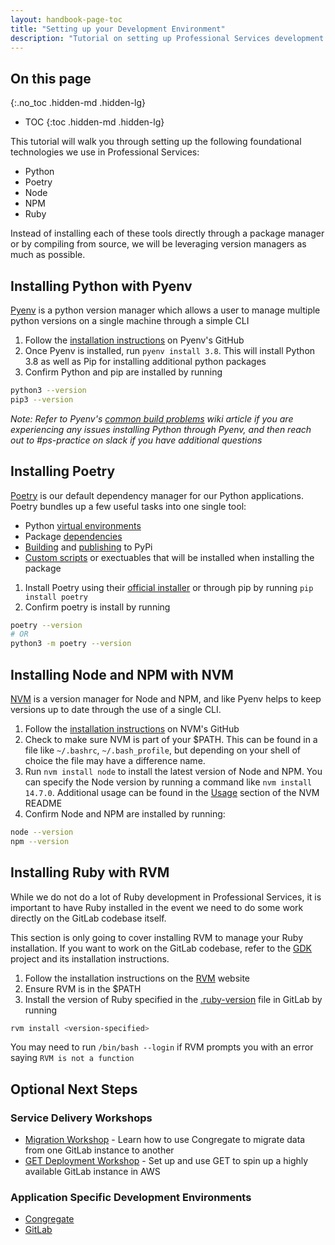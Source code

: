 ```yaml
---
layout: handbook-page-toc
title: "Setting up your Development Environment"
description: "Tutorial on setting up Professional Services development environment"
---
```


## On this page
{:.no_toc .hidden-md .hidden-lg}

- TOC
{:toc .hidden-md .hidden-lg}

This tutorial will walk you through setting up the following foundational technologies we use in Professional Services:

- Python
- Poetry
- Node
- NPM
- Ruby

Instead of installing each of these tools directly through a package manager or by compiling from source, we will be leveraging version managers as much as possible.

## Installing Python with Pyenv

[Pyenv](https://github.com/pyenv/pyenv) is a python version manager which allows a user to manage multiple python versions on a single machine through a simple CLI

1. Follow the [installation instructions](https://github.com/pyenv/pyenv#installation) on Pyenv's GitHub
2. Once Pyenv is installed, run `pyenv install 3.8`. This will install Python 3.8 as well as Pip for installing additional python packages
3. Confirm Python and pip are installed by running

```bash
python3 --version
pip3 --version
```

*Note: Refer to Pyenv's [common build problems](https://github.com/pyenv/pyenv/wiki/Common-build-problems) wiki article if you are experiencing any issues installing Python through Pyenv, and then reach out to #ps-practice on slack if you have additional questions*

## Installing Poetry

[Poetry](https://python-poetry.org/) is our default dependency manager for our Python applications. Poetry bundles up a few useful tasks into one single tool:

- Python [virtual environments](https://python-poetry.org/docs/basic-usage/#using-your-virtual-environment)
- Package [dependencies](https://python-poetry.org/docs/basic-usage/#installing-dependencies)
- [Building](https://python-poetry.org/docs/cli/#build) and [publishing](https://python-poetry.org/docs/cli/#publish) to PyPi
- [Custom scripts](https://python-poetry.org/docs/pyproject/#scripts) or exectuables that will be installed when installing the package

1. Install Poetry using their [official installer](https://python-poetry.org/docs/#installing-with-the-official-installer) or through pip by running `pip install poetry`
1. Confirm poetry is install by running

```bash
poetry --version
# OR
python3 -m poetry --version
```

## Installing Node and NPM with NVM

[NVM](https://github.com/nvm-sh/nvm) is a version manager for Node and NPM, and like Pyenv helps to keep versions up to date through the use of a single CLI.

1. Follow the [installation instructions](https://github.com/nvm-sh/nvm#installing-and-updating) on NVM's GitHub
2. Check to make sure NVM is part of your $PATH. This can be found in a file like `~/.bashrc`, `~/.bash_profile`, but depending on your shell of choice the file may have a difference name.
3. Run `nvm install node` to install the latest version of Node and NPM. You can specify the Node version by running a command like `nvm install 14.7.0`. Additional usage can be found in the [Usage](https://github.com/nvm-sh/nvm#usage) section of the NVM README
4. Confirm Node and NPM are installed by running:

```bash
node --version
npm --version
```

## Installing Ruby with RVM

While we do not do a lot of Ruby development in Professional Services, it is important to have Ruby installed in the event we need to do some work directly on the GitLab codebase itself.

This section is only going to cover installing RVM to manage your Ruby installation. If you want to work on the GitLab codebase, refer to the [GDK](https://gitlab.com/gitlab-org/gitlab-development-kit#installation) project and its installation instructions.

1. Follow the installation instructions on the [RVM](https://rvm.io/) website
2. Ensure RVM is in the $PATH
3. Install the version of Ruby specified in the [.ruby-version](https://gitlab.com/gitlab-org/gitlab/-/blob/master/.ruby-version) file in GitLab by running

```bash
rvm install <version-specified>
```

You may need to run `/bin/bash --login` if RVM prompts you with an error saying `RVM is not a function`

## Optional Next Steps

### Service Delivery Workshops

- [Migration Workshop](https://gitlab.com/gitlab-org/professional-services-automation/tools/migration/congregate-onboarding-workshop) - Learn how to use Congregate to migrate data from one GitLab instance to another
- [GET Deployment Workshop](https://gitlab.com/gitlab-org/professional-services-automation/tools/implementation/get-deployment-workshop) - Set up and use GET to spin up a highly available GitLab instance in AWS

### Application Specific Development Environments

- [Congregate](https://gitlab-org.gitlab.io/professional-services-automation/tools/migration/congregate/setup-dev-env/)
- [GitLab](https://gitlab.com/gitlab-org/gitlab-development-kit)
